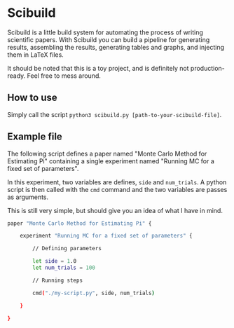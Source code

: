 # Scibuild

Scibuild is a little build system for automating the process of writing scientific papers. With Scibuild you can build a pipeline for generating results, assembling the results, generating tables and graphs, and injecting them in LaTeX files.

It should be noted that this is a toy project, and is definitely not production-ready. Feel free to mess around.

## How to use

Simply call the script `python3 scibuild.py [path-to-your-scibuild-file]`.

## Example file

The following script defines a paper named "Monte Carlo Method for Estimating Pi" containing a single experiment named "Running MC for a fixed set of parameters".

In this experiment, two variables are defines, `side` and `num_trials`. A python script is then called with the `cmd` command and the two variables are passes as arguments.

This is still very simple, but should give you an idea of what I have in mind.

```sh
paper "Monte Carlo Method for Estimating Pi" {

    experiment "Running MC for a fixed set of parameters" {

        // Defining parameters

        let side = 1.0
        let num_trials = 100

        // Running steps

        cmd("./my-script.py", side, num_trials)

    }

}
```
